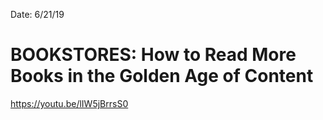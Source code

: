 Date: 6/21/19

# BOOKSTORES: How to Read More Books in the Golden Age of Content

https://youtu.be/lIW5jBrrsS0
